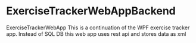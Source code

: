 # ExerciseTrackerWebAppBackend
ExerciseTrackerWebApp
This is a continuation of the WPF exercise tracker app. 
Instead of SQL DB this web app uses rest api and stores data as xml
